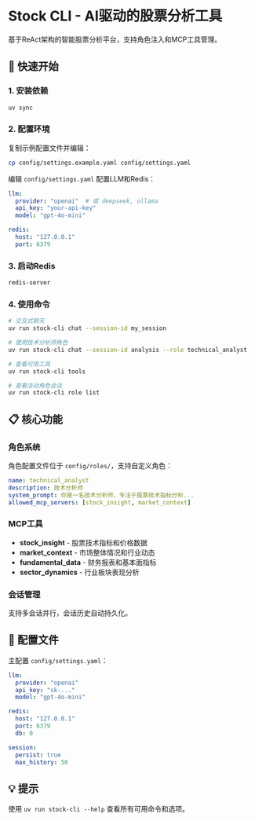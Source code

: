 # Stock CLI - AI驱动的股票分析工具

基于ReAct架构的智能股票分析平台，支持角色注入和MCP工具管理。

## 🚀 快速开始

### 1. 安装依赖
```bash
uv sync
```

### 2. 配置环境
复制示例配置文件并编辑：
```bash
cp config/settings.example.yaml config/settings.yaml
```

编辑 `config/settings.yaml` 配置LLM和Redis：
```yaml
llm:
  provider: "openai"  # 或 deepseek, ollama
  api_key: "your-api-key"
  model: "gpt-4o-mini"

redis:
  host: "127.0.0.1"
  port: 6379
```

### 3. 启动Redis
```bash
redis-server
```

### 4. 使用命令
```bash
# 交互式聊天
uv run stock-cli chat --session-id my_session

# 使用技术分析师角色
uv run stock-cli chat --session-id analysis --role technical_analyst

# 查看可用工具
uv run stock-cli tools

# 查看活动角色会话
uv run stock-cli role list
```

## 📋 核心功能

### 角色系统
角色配置文件位于 `config/roles/`，支持自定义角色：
```yaml
name: technical_analyst
description: 技术分析师
system_prompt: 你是一名技术分析师，专注于股票技术指标分析...
allowed_mcp_servers: [stock_insight, market_context]
```

### MCP工具
- **stock_insight** - 股票技术指标和价格数据
- **market_context** - 市场整体情况和行业动态
- **fundamental_data** - 财务报表和基本面指标
- **sector_dynamics** - 行业板块表现分析

### 会话管理
支持多会话并行，会话历史自动持久化。

## 🔧 配置文件

主配置 `config/settings.yaml`：
```yaml
llm:
  provider: "openai"
  api_key: "sk-..."
  model: "gpt-4o-mini"

redis:
  host: "127.0.0.1"
  port: 6379
  db: 0

session:
  persist: true
  max_history: 50
```

## 💡 提示
使用 `uv run stock-cli --help` 查看所有可用命令和选项。
